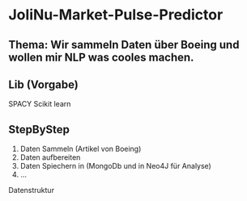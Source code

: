 # JoliNu-Market-Pulse-Predictor
## Thema: Wir sammeln Daten über Boeing und wollen mir NLP was cooles machen. 

## Lib (Vorgabe) 
SPACY 
Scikit learn 

## StepByStep
1. Daten Sammeln       (Artikel von Boeing) 
2. Daten aufbereiten    
3. Daten Spiechern in (MongoDb und in Neo4J für Analyse) 
4. ...


Datenstruktur 



